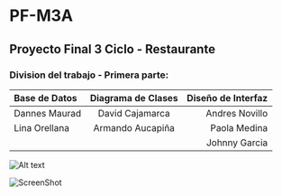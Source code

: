 # PF-M3A 

## Proyecto Final 3 Ciclo - Restaurante

### Division del trabajo - Primera parte: 

| Base de Datos | Diagrama de Clases | Diseño de Interfaz |
| :------------ | :----------------: | -----------------: | 
| Dannes Maurad | David Cajamarca    | Andres Novillo     | 
| Lina Orellana | Armando Aucapiña   | Paola Medina       | 
|               |                    | Johnny Garcia      |

![Alt text](/relative/path/to/img.jpg?raw=true "Optional Title") 

![ScreenShot](https://raw.github.com/Taguz98/PF-M3A/master/Diagramas/D%20Relacional%20V-1.png) 
